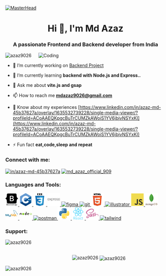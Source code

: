 [![MasterHead](https://th.bing.com/th/id/R.f5262bcf432067dbc40a0ae36b0d1c21?rik=6Kqv892MSl1ndA&riu=http%3a%2f%2fcareers.insightconsultants.co%2fwp-content%2fuploads%2f2020%2f09%2f1_sV60JhlYL4IdWjcNvKTJRA.png&ehk=0eAMSstIJeDVyZ9QOdrou%2fVVzmF9b%2bHuNcj%2fYzTOXkg%3d&risl=&pid=ImgRaw&r=0)](https://rishavchanda.io)

<h1 align="center">Hi 👋, I'm Md Azaz</h1>
<h3 align="center">A passionate Frontend and Backend developer from India</h3>

<img align="right" alt="Coding" width="400" src="https://i.pinimg.com/originals/69/1b/2f/691b2fbaf4441993d8041f9d538eeacf.gif">

<p align="left"> <img src="https://komarev.com/ghpvc/?username=azaz9026&label=Profile%20views&color=0e75b6&style=flat" alt="azaz9026" /> </p>

- 🔭 I’m currently working on [Backend Project](https://github.com/azaz9026/Complete-Restful-CRUD-APIs-)

- 🌱 I’m currently learning **backend with Node.js and Express..**

- 💬 Ask me about **vite.js and gsap**

- 📫 How to reach me **mdazaz9026@gmail.com**

- 📄 Know about my experiences [https://www.linkedin.com/in/azaz-md-45b37627a/overlay/1635532739228/single-media-viewer/?profileId=ACoAAEQKpgcBuTrCUMZkAWoiS1YV6jbjvNSYxKI](https://www.linkedin.com/in/azaz-md-45b37627a/overlay/1635532739228/single-media-viewer/?profileId=ACoAAEQKpgcBuTrCUMZkAWoiS1YV6jbjvNSYxKI)

- ⚡ Fun fact **eat,code,sleep and repeat**

<h3 align="left">Connect with me:</h3>
<p align="left">
<a href="https://linkedin.com/in/in/azaz-md-45b37627a" target="blank"><img align="center" src="https://raw.githubusercontent.com/rahuldkjain/github-profile-readme-generator/master/src/images/icons/Social/linked-in-alt.svg" alt="in/azaz-md-45b37627a" height="30" width="40" /></a>
<a href="https://instagram.com/md_azaz_official_909" target="blank"><img align="center" src="https://raw.githubusercontent.com/rahuldkjain/github-profile-readme-generator/master/src/images/icons/Social/instagram.svg" alt="md_azaz_official_909" height="30" width="40" /></a>
</p>

<h3 align="left">Languages and Tools:</h3>
<p align="left"> <a href="https://getbootstrap.com" target="_blank" rel="noreferrer"> <img src="https://raw.githubusercontent.com/devicons/devicon/master/icons/bootstrap/bootstrap-plain-wordmark.svg" alt="bootstrap" width="40" height="40"/> </a> <a href="https://www.w3schools.com/cpp/" target="_blank" rel="noreferrer"> <img src="https://raw.githubusercontent.com/devicons/devicon/master/icons/cplusplus/cplusplus-original.svg" alt="cplusplus" width="40" height="40"/> </a> <a href="https://www.w3schools.com/css/" target="_blank" rel="noreferrer"> <img src="https://raw.githubusercontent.com/devicons/devicon/master/icons/css3/css3-original-wordmark.svg" alt="css3" width="40" height="40"/> </a> <a href="https://expressjs.com" target="_blank" rel="noreferrer"> <img src="https://raw.githubusercontent.com/devicons/devicon/master/icons/express/express-original-wordmark.svg" alt="express" width="40" height="40"/> </a> <a href="https://www.figma.com/" target="_blank" rel="noreferrer"> <img src="https://www.vectorlogo.zone/logos/figma/figma-icon.svg" alt="figma" width="40" height="40"/> </a> <a href="https://git-scm.com/" target="_blank" rel="noreferrer"> <img src="https://www.vectorlogo.zone/logos/git-scm/git-scm-icon.svg" alt="git" width="40" height="40"/> </a> <a href="https://www.w3.org/html/" target="_blank" rel="noreferrer"> <img src="https://raw.githubusercontent.com/devicons/devicon/master/icons/html5/html5-original-wordmark.svg" alt="html5" width="40" height="40"/> </a> <a href="https://www.adobe.com/in/products/illustrator.html" target="_blank" rel="noreferrer"> <img src="https://www.vectorlogo.zone/logos/adobe_illustrator/adobe_illustrator-icon.svg" alt="illustrator" width="40" height="40"/> </a> <a href="https://developer.mozilla.org/en-US/docs/Web/JavaScript" target="_blank" rel="noreferrer"> <img src="https://raw.githubusercontent.com/devicons/devicon/master/icons/javascript/javascript-original.svg" alt="javascript" width="40" height="40"/> </a> <a href="https://www.mongodb.com/" target="_blank" rel="noreferrer"> <img src="https://raw.githubusercontent.com/devicons/devicon/master/icons/mongodb/mongodb-original-wordmark.svg" alt="mongodb" width="40" height="40"/> </a> <a href="https://www.mysql.com/" target="_blank" rel="noreferrer"> <img src="https://raw.githubusercontent.com/devicons/devicon/master/icons/mysql/mysql-original-wordmark.svg" alt="mysql" width="40" height="40"/> </a> <a href="https://nodejs.org" target="_blank" rel="noreferrer"> <img src="https://raw.githubusercontent.com/devicons/devicon/master/icons/nodejs/nodejs-original-wordmark.svg" alt="nodejs" width="40" height="40"/> </a> <a href="https://postman.com" target="_blank" rel="noreferrer"> <img src="https://www.vectorlogo.zone/logos/getpostman/getpostman-icon.svg" alt="postman" width="40" height="40"/> </a> <a href="https://www.python.org" target="_blank" rel="noreferrer"> <img src="https://raw.githubusercontent.com/devicons/devicon/master/icons/python/python-original.svg" alt="python" width="40" height="40"/> </a> <a href="https://reactjs.org/" target="_blank" rel="noreferrer"> <img src="https://raw.githubusercontent.com/devicons/devicon/master/icons/react/react-original-wordmark.svg" alt="react" width="40" height="40"/> </a> <a href="https://sass-lang.com" target="_blank" rel="noreferrer"> <img src="https://raw.githubusercontent.com/devicons/devicon/master/icons/sass/sass-original.svg" alt="sass" width="40" height="40"/> </a> <a href="https://tailwindcss.com/" target="_blank" rel="noreferrer"> <img src="https://www.vectorlogo.zone/logos/tailwindcss/tailwindcss-icon.svg" alt="tailwind" width="40" height="40"/> </a> </p>

<h3 align="left">Support:</h3>
<p><a href="https://www.buymeacoffee.com/azaz9026"> <img align="left" src="https://cdn.buymeacoffee.com/buttons/v2/default-yellow.png" height="50" width="210" alt="azaz9026" /></a></p><br><br>

<p><img align="left" src="https://github-readme-stats.vercel.app/api/top-langs?username=azaz9026&show_icons=true&locale=en&layout=compact" alt="azaz9026" /></p>

<p>&nbsp;<img align="center" src="https://github-readme-stats.vercel.app/api?username=azaz9026&show_icons=true&locale=en" alt="azaz9026" /></p>

<p><img align="center" src="https://github-readme-streak-stats.herokuapp.com/?user=azaz9026&" alt="azaz9026" /></p>

